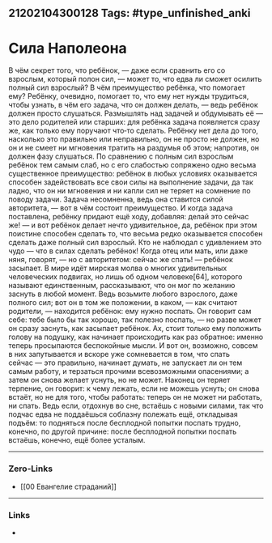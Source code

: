 21202104300128
Tags: #type_unfinished_anki
---
# Сила Наполеона

В чём секрет того, что ребёнок, — даже если сравнить его со взрослым, который полон сил, — может то, что едва ли сможет осилить полный сил взрослый? В чём преимущество ребёнка, что помогает ему? Ребёнку, очевидно, помогает то, что ему нет нужды трудиться, чтобы узнать, в чём его задача, что он должен делать, — ведь ребёнок должен просто слушаться. Размышлять над задачей и обдумывать её — это дело родителей или старших: для ребёнка задача появляется сразу же, как только ему поручают что‑то сделать. Ребёнку нет дела до того, насколько это правильно или неправильно, он не просто не должен, но он и не смеет ни мгновения тратить на раздумья об этом; напротив, он должен фазу слушаться. По сравнению с полным сил взрослым ребёнок тем самым слаб, но с его слабостью сопряжено одно весьма существенное преимущество: ребёнок в любых условиях оказывается способен задействовать все свои силы на выполнение задачи, да так ладно, что он ни мгновения и ни капли сил не теряет на сомнение по поводу задачи. Задача несомненна, ведь она ставится силой авторитета, — вот в чём состоит преимущество. И когда задача поставлена, ребёнку придают ещё ходу, добавляя: делай это сейчас же! — и вот ребёнок делает нечто удивительное, да, ребёнок при этом поистине способен сделать то, что весьма редко оказывается способен сделать даже полный сил взрослый. Кто не наблюдал с удивлением это чудо — что в силах сделать ребёнок! Когда отец или мать, или даже няня, говорят, — но с авторитетом: сейчас же спать! — ребёнок засыпает. В мире идёт мирская молва о многих удивительных человеческих подвигах, но лишь об одном человеке[64], которого называют единственным, рассказывают, что он мог по желанию заснуть в любой момент. Ведь возьмите любого взрослого, даже полного сил; вот он в том же положении, в каком, — как считают родители, — находится ребёнок: ему нужно поспать. Он говорит сам себе: тебе было бы так хорошо, так полезно поспать, — но разве может он сразу заснуть, как засыпает ребёнок. Ах, стоит только ему положить голову на подушку, как начинает происходить как раз обратное: именно теперь просыпаются беспокойные мысли. И вот он, возможно, совсем в них запутывается и вскоре уже сомневается в том, что спать сейчас — это правильно, начинает думать, не запускает ли он тем самым работу, и терзаться прочими всевозможными опасениями; а затем он снова желает уснуть, но не может. Наконец он теряет терпение, он говорит: к чему лежать, если не можешь уснуть; он снова встаёт, но не для того, чтобы работать: теперь он не может ни работать, ни спать. Ведь если, отдохнув во сне, встаёшь с новыми силами, так что подчас едва не поддаёшься соблазну полежать ещё, откладывая подъём: то подняться после бесплодной попытки поспать трудно, конечно, по другой причине: после бесплодной попытки поспать встаёшь, конечно, ещё более усталым.

---
### Zero-Links
- [[00 Евангелие страданий]]
---
### Links
-
